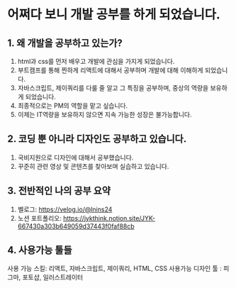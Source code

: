# 어쩌다 보니 개발 공부를 하게 되었습니다.

## 1. 왜 개발을 공부하고 있는가?

1) html과 css를 먼저 배우고 개발에 관심을 가지게 되었습니다.
2) 부트캠프를 통해 찐하게 리액트에 대해서 공부하며 개발에 대해 이해하게 되었습니다.
3) 자바스크립트, 제이쿼리를 다룰 줄 알고 그 특징을 공부하며, 중상의 역량을 보유하게 되었습니다.
4) 최종적으로는 PM의 역할을 맡고 싶습니다.
5) 이제는 IT역량을 보유하지 않으면 지속 가능한 성장은 불가능합니다.

## 2. 코딩 뿐 아니라 디자인도 공부하고 있습니다.
1) 국비지원으로 디자인에 대해서 공부했습니다.
2) 꾸준히 관련 영상 및 콘텐츠를 찾아보며 실습하고 있습니다.

## 3. 전반적인 나의 공부 요약 
1) 벨로그: https://velog.io/@lnins24
2) 노션 포트폴리오: https://jykthink.notion.site/JYK-667430a303b649059d37443f0faf88cb

## 4. 사용가능 툴들 
사용 가능 스킬: 리액트, 자바스크립트, 제이쿼리, HTML, CSS
사용가능 디자인 툴 : 피그마, 포토샵, 일러스트레이터 
